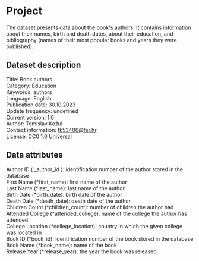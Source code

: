 # Project
The dataset presents data about the book's authors. It contains information about their names, birth and death dates, about their education, and bibliography (names of their most popular books and years they were published).

## Dataset description
Title: Book authors\
Category: Education\
Keywords: authors\
Language: English\
Publication date: 30.10.2023\
Update frequency: undefined\
Current version: 1.0\
Author: Tomislav Kožul\
Contact information: tk53406@fer.hr\
License: [CC0 1.0 Universal](https://creativecommons.org/publicdomain/zero/1.0/deed.en)

## Data attributes
Author ID ( _author_id ): identification number of the author stored in the database\
First Name (*first_name): first name of the author\
Last Name (*last_name): last name of the author\
Birth Date (*birth_date): birth date of the author\
Death Date (*death_date): death date of the author\
Children Count (*children_count): number of children the author had\
Attended College (*attended_college): name of the college the author has attended\
College Location (*college_location): country in which the given college was located in\
Book ID (*book_id): identification number of the book stored in the database\
Book Name (*book_name): name of the book\
Release Year (*release_year): the year the book was released
